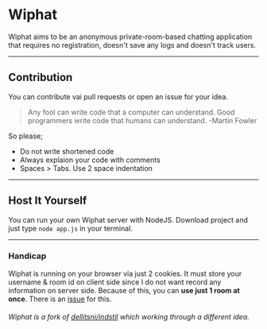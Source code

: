 # Wiphat
Wiphat aims to be an anonymous private-room-based chatting application that requires no registration, doesn't save any logs and doesn't track users.
___
##  Contribution
You can contribute vai pull requests or open an issue for your idea.
> Any fool can write code that a computer can understand. Good programmers write code that humans can understand. -Martin Fowler

So please;
 - Do not write shortened code
 - Always explaion your code with comments
 - Spaces > Tabs. Use 2 space indentation
 ___
## Host It Yourself
You can run your own Wiphat server with NodeJS. Download project and just type `node app.js` in your terminal.
___
### Handicap
Wiphat is running on your browser via just 2 cookies. It must store your username & room id on client side since I do not want record any information on server side. Because of this, you can __use just 1 room at once__. There is an [issue](https://github.com/kaanklky/wiphat/issues/8) for this.

###### Wiphat is a fork of [dellitsni/indstil](https://github.com/dellitsni/indstil) which working through a different idea.